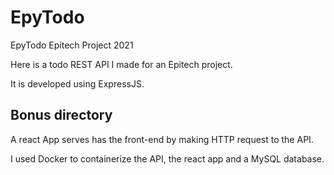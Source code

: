 # EpyTodo
EpyTodo Epitech Project 2021

Here is a todo REST API I made for an Epitech project.

It is developed using ExpressJS.

## Bonus directory

A react App serves has the front-end by making HTTP request to the API.

I used Docker to containerize the API, the react app and a MySQL database.
